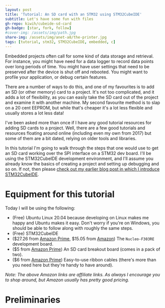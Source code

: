 ```yaml
---
layout: post
title: 'Tutorial: An SD card with an STM32 using STM32CubeIDE'
subtitle: Let's have some fun with files
gh-repo: kiwih/cubeide-sd-card
gh-badge: [star, fork, follow]
#cover-img: /assets/img/path.jpg
share-img: /assets/img/anet-a8/the-printer.jpg
tags: [tutorial, stm32, STM32CubeIDE, embedded, c]
---
```


Embedded projects often call for some kind of data storage and retrieval. 
For instance, you might have need for a data logger to record data points over long periods of time.
You might have user settings that need to be preserved after the device is shut off and rebooted.
You might want to profile your application, or debug certain features.

There are a number of ways to do this, and one of my favourites is to add an SD (or other memory) card to a project. 
It's not too complicated, and it adds a lot of flexibility, as you can easily take the SD card out of the project and examine it with another machine.
My second favourite method is to slap on a 20 cent EEPROM, but while that's cheaper it's a lot less flexible and usually stores a lot less data!

I've been asked more than once if I have any good tutorial resources for adding SD cards to a project. 
Well, there are a few good tutorials and resources floating around online (including even my own from 2017) but some of them are a bit dated, relying on older tools and libraries.

In this tutorial I'm going to walk through the steps that one would use to get an SD card working over the SPI interface on a STM32 dev board. 
I'll be using the STM32CubeIDE development environment, and I'll assume you already know the basics of creating a project and setting up debugging and so on.
If not, then please [check out my earlier blog post in which I introduce STM32CubeIDE](https://01001000.xyz/2020-05-11-Tutorial-STM32CubeIDE-Getting-started/).

# Equipment for this tutorial

Today I will be using the following:

* (Free) Ubuntu Linux 20.04 because developing on Linux makes me happy and Ubuntu makes it easy. Don't worry if you're on Windows, you should be able to follow along with roughly the same steps. 
* (Free) STM32CubeIDE
* ($27.26 from [Amazon Prime](https://amzn.to/2BDK6ID), $15.05 from [Amazon](https://amzn.to/3gEp6AA)) The `Nucleo-F303RE` development board.
* ($5 from [Amazon Prime](https://amzn.to/3ik1wJV)) An SD card breakout board (comes in a pack of two).
* ($6 from [Amazon Prime](https://amzn.to/33GRwXe)) Easy-to-use ribbon cables (there's more than you need here but they're handy to have around).

_Note: The above Amazon links are affiliate links. As always I encourage you to shop around, but Amazon usually has pretty good pricing._

# Preliminaries

